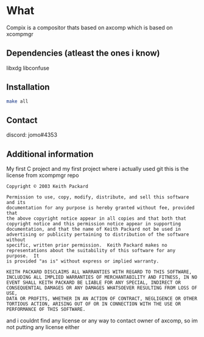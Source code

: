 
# What

Compix is a compositor thats based on axcomp which is based on xcompmgr

## Dependencies (atleast the ones i know)

libxdg
libconfuse

## Installation
```sh
make all
```
## Contact
discord: jomo#4353
## Additional information
My first C project and my first project where i actually used git
this is the license from xcompmgr repo
```
Copyright © 2003 Keith Packard

Permission to use, copy, modify, distribute, and sell this software and its
documentation for any purpose is hereby granted without fee, provided that
the above copyright notice appear in all copies and that both that
copyright notice and this permission notice appear in supporting
documentation, and that the name of Keith Packard not be used in
advertising or publicity pertaining to distribution of the software without
specific, written prior permission.  Keith Packard makes no
representations about the suitability of this software for any purpose.  It
is provided "as is" without express or implied warranty.

KEITH PACKARD DISCLAIMS ALL WARRANTIES WITH REGARD TO THIS SOFTWARE,
INCLUDING ALL IMPLIED WARRANTIES OF MERCHANTABILITY AND FITNESS, IN NO
EVENT SHALL KEITH PACKARD BE LIABLE FOR ANY SPECIAL, INDIRECT OR
CONSEQUENTIAL DAMAGES OR ANY DAMAGES WHATSOEVER RESULTING FROM LOSS OF USE,
DATA OR PROFITS, WHETHER IN AN ACTION OF CONTRACT, NEGLIGENCE OR OTHER
TORTIOUS ACTION, ARISING OUT OF OR IN CONNECTION WITH THE USE OR
PERFORMANCE OF THIS SOFTWARE.
```
and i couldnt find any license or any way to contact owner of axcomp, so im not putting any license either
